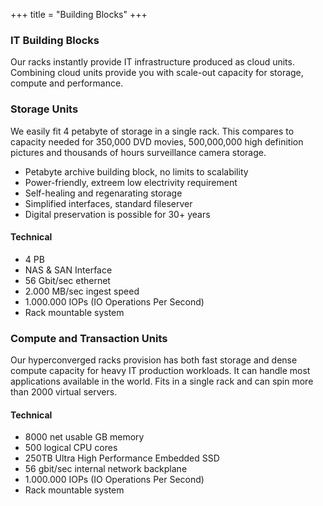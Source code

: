 +++
title = "Building Blocks"
+++

### IT Building Blocks

Our racks instantly provide IT infrastructure produced as cloud units. Combining cloud units provide you with scale-out capacity for storage, compute and performance.

### Storage Units

We easily fit 4 petabyte of storage in a single rack. This compares to capacity needed for 350,000 DVD movies, 500,000,000 high definition pictures and thousands of hours surveillance camera storage.

* Petabyte archive building block, no limits to scalability
* Power-friendly, extreem low electrivity requirement
* Self-healing and regenarating storage
* Simplified interfaces, standard fileserver
* Digital preservation is possible for 30+ years

#### Technical

* 4 PB
* NAS & SAN Interface
* 56 Gbit/sec ethernet
* 2.000 MB/sec ingest speed
* 1.000.000 IOPs (IO Operations Per Second)
* Rack mountable system

### Compute and Transaction Units

Our hyperconverged racks provision has both fast storage and dense compute capacity for heavy IT production workloads. It can handle most applications available in the world. Fits in a single rack and can spin more than 2000 virtual servers.

#### Technical

* 8000 net usable GB memory
* 500 logical CPU cores
* 250TB Ultra High Performance Embedded SSD
* 56 gbit/sec internal network backplane
* 1.000.000 IOPs (IO Operations Per Second)
* Rack mountable system

<style type="text/css">
.gener8Logo {margin: -15px 0 0 0;}
	.title { display: none;}
	.separator-2 { display: none;}
	.separator-2 + p { display: none;}
</style>
